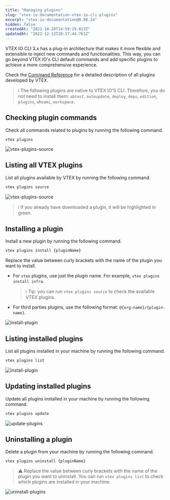 ```yaml
---
title: "Managing plugins"
slug: "vtex-io-documentation-vtex-io-cli-plugins"
excerpt: "vtex.io-documentation@0.88.24"
hidden: false
createdAt: "2021-10-20T14:59:19.813Z"
updatedAt: "2022-12-13T20:17:44.761Z"
---
```


VTEX IO CLI 3.x has a plug-in architecture that makes it more flexible and extensible to inject new commands and functionalities. This way, you can go beyond VTEX IO's CLI default commands and add specific plugins to achieve a more comprehensive experience.

Check the [Command Reference](https://developers.vtex.com/vtex-developer-docs/docs/vtex-io-documentation-vtex-io-cli-command-reference#plugins) for a detailed description of all plugins developed by VTEX.

> ℹ️ The following plugins are native to VTEX IO'S CLI. Therefore, you do not need to install them:  `abtest`, `autoupdate`, `deploy`, `deps`, `edition`, `plugins`, `whoami`, `workspace`.

## Checking plugin commands

Check all commands related to plugins by running the following command.

```shell
vtex plugins
```

![vtex-plugins-source](https://raw.githubusercontent.com/vtexdocs/dev-portal-content/main/images/vtex-io-documentation-vtex-io-cli-plugins-0.png)

## Listing all VTEX plugins

List all plugins available by VTEX by running the following command.

```sh
vtex plugins source
```

![vtex-plugins-source](https://raw.githubusercontent.com/vtexdocs/dev-portal-content/main/images/vtex-io-documentation-vtex-io-cli-plugins-1.png)

> ℹ️ If you already have downloaded a plugin, it will be highlighted in green.

## Installing a plugin

Install a new plugin by running the following command.

```sh
vtex plugins install {pluginName}
```

Replace the value between curly brackets with the name of the plugin you want to install.

- For `vtex` plugins, use just the plugin name. For example, `vtex plugins install infra`.

  > ℹ️ Tip: you can run `vtex plugins source` to check the available VTEX plugins.

- For third parties plugins, use the following format: `@{org-name}/{plugin-name}`.

![install-plugin](https://raw.githubusercontent.com/vtexdocs/dev-portal-content/main/images/vtex-io-documentation-vtex-io-cli-plugins-2.png)

## Listing installed plugins

List all plugins installed in your machine by running the following command.

```sh
vtex plugins list
```

![install-plugin](https://raw.githubusercontent.com/vtexdocs/dev-portal-content/main/images/vtex-io-documentation-vtex-io-cli-plugins-3.png)

## Updating installed plugins

Update all plugins installed in your machine by running the following command.

```sh
vtex plugins update
```

![update-plugins](https://raw.githubusercontent.com/vtexdocs/dev-portal-content/main/images/vtex-io-documentation-vtex-io-cli-plugins-4.png)

## Uninstalling a plugin

Delete a plugin from your machine by running the following command.

```sh
vtex plugins uninstall {pluginName}
```

> ⚠️ Replace the value between curly brackets with the name of the plugin you want to uninstall. You can run `vtex plugins list` to check which plugins are installed in your machine.

![uninstall-plugins](https://raw.githubusercontent.com/vtexdocs/dev-portal-content/main/images/vtex-io-documentation-vtex-io-cli-plugins-5.png)
